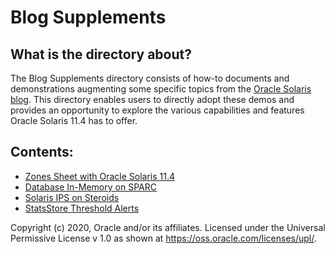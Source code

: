 # Blog Supplements	

## What is the directory about?		

The Blog Supplements directory consists of how-to documents and demonstrations augmenting some specific topics from the [Oracle Solaris blog](https://blogs.oracle.com/solaris/). This directory enables users to directly adopt these demos and provides an opportunity to explore the various capabilities and features Oracle Solaris 11.4 has to offer.

## Contents:

* [Zones Sheet with Oracle Solaris 11.4](/Blog_Supplements/Zones_Sheet)
* [Database In-Memory on SPARC](/Blog_Supplements/Database_In_Memory_on_SPARC)
* [Solaris IPS on Steroids](Blog_Supplements/Solaris_IPS_On_Steroids)
* [StatsStore Threshold Alerts](Blog_Supplements/Threshold_FMA_Alerts)



Copyright (c) 2020, Oracle and/or its affiliates. Licensed under the Universal Permissive License v 1.0 as shown at https://oss.oracle.com/licenses/upl/.



